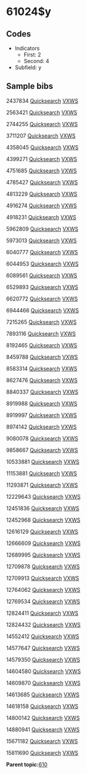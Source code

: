 # 61024$y

## Codes

-   Indicators
    -   First: 2
    -   Second: 4
-   Subfield: y

## Sample bibs

2437834 [Quicksearch](https://search.library.yale.edu/catalog/2437834) [VXWS](http://prodorbis.library.yale.edu:7014/vxws/GetHoldingsService?bibId=2437834)

2563421 [Quicksearch](https://search.library.yale.edu/catalog/2563421) [VXWS](http://prodorbis.library.yale.edu:7014/vxws/GetHoldingsService?bibId=2563421)

2744255 [Quicksearch](https://search.library.yale.edu/catalog/2744255) [VXWS](http://prodorbis.library.yale.edu:7014/vxws/GetHoldingsService?bibId=2744255)

3711207 [Quicksearch](https://search.library.yale.edu/catalog/3711207) [VXWS](http://prodorbis.library.yale.edu:7014/vxws/GetHoldingsService?bibId=3711207)

4358045 [Quicksearch](https://search.library.yale.edu/catalog/4358045) [VXWS](http://prodorbis.library.yale.edu:7014/vxws/GetHoldingsService?bibId=4358045)

4399271 [Quicksearch](https://search.library.yale.edu/catalog/4399271) [VXWS](http://prodorbis.library.yale.edu:7014/vxws/GetHoldingsService?bibId=4399271)

4751685 [Quicksearch](https://search.library.yale.edu/catalog/4751685) [VXWS](http://prodorbis.library.yale.edu:7014/vxws/GetHoldingsService?bibId=4751685)

4785427 [Quicksearch](https://search.library.yale.edu/catalog/4785427) [VXWS](http://prodorbis.library.yale.edu:7014/vxws/GetHoldingsService?bibId=4785427)

4813229 [Quicksearch](https://search.library.yale.edu/catalog/4813229) [VXWS](http://prodorbis.library.yale.edu:7014/vxws/GetHoldingsService?bibId=4813229)

4916274 [Quicksearch](https://search.library.yale.edu/catalog/4916274) [VXWS](http://prodorbis.library.yale.edu:7014/vxws/GetHoldingsService?bibId=4916274)

4918231 [Quicksearch](https://search.library.yale.edu/catalog/4918231) [VXWS](http://prodorbis.library.yale.edu:7014/vxws/GetHoldingsService?bibId=4918231)

5962809 [Quicksearch](https://search.library.yale.edu/catalog/5962809) [VXWS](http://prodorbis.library.yale.edu:7014/vxws/GetHoldingsService?bibId=5962809)

5973013 [Quicksearch](https://search.library.yale.edu/catalog/5973013) [VXWS](http://prodorbis.library.yale.edu:7014/vxws/GetHoldingsService?bibId=5973013)

6040777 [Quicksearch](https://search.library.yale.edu/catalog/6040777) [VXWS](http://prodorbis.library.yale.edu:7014/vxws/GetHoldingsService?bibId=6040777)

6044953 [Quicksearch](https://search.library.yale.edu/catalog/6044953) [VXWS](http://prodorbis.library.yale.edu:7014/vxws/GetHoldingsService?bibId=6044953)

6089561 [Quicksearch](https://search.library.yale.edu/catalog/6089561) [VXWS](http://prodorbis.library.yale.edu:7014/vxws/GetHoldingsService?bibId=6089561)

6529893 [Quicksearch](https://search.library.yale.edu/catalog/6529893) [VXWS](http://prodorbis.library.yale.edu:7014/vxws/GetHoldingsService?bibId=6529893)

6620772 [Quicksearch](https://search.library.yale.edu/catalog/6620772) [VXWS](http://prodorbis.library.yale.edu:7014/vxws/GetHoldingsService?bibId=6620772)

6944466 [Quicksearch](https://search.library.yale.edu/catalog/6944466) [VXWS](http://prodorbis.library.yale.edu:7014/vxws/GetHoldingsService?bibId=6944466)

7215265 [Quicksearch](https://search.library.yale.edu/catalog/7215265) [VXWS](http://prodorbis.library.yale.edu:7014/vxws/GetHoldingsService?bibId=7215265)

7893116 [Quicksearch](https://search.library.yale.edu/catalog/7893116) [VXWS](http://prodorbis.library.yale.edu:7014/vxws/GetHoldingsService?bibId=7893116)

8192465 [Quicksearch](https://search.library.yale.edu/catalog/8192465) [VXWS](http://prodorbis.library.yale.edu:7014/vxws/GetHoldingsService?bibId=8192465)

8459788 [Quicksearch](https://search.library.yale.edu/catalog/8459788) [VXWS](http://prodorbis.library.yale.edu:7014/vxws/GetHoldingsService?bibId=8459788)

8583314 [Quicksearch](https://search.library.yale.edu/catalog/8583314) [VXWS](http://prodorbis.library.yale.edu:7014/vxws/GetHoldingsService?bibId=8583314)

8627476 [Quicksearch](https://search.library.yale.edu/catalog/8627476) [VXWS](http://prodorbis.library.yale.edu:7014/vxws/GetHoldingsService?bibId=8627476)

8840337 [Quicksearch](https://search.library.yale.edu/catalog/8840337) [VXWS](http://prodorbis.library.yale.edu:7014/vxws/GetHoldingsService?bibId=8840337)

8919988 [Quicksearch](https://search.library.yale.edu/catalog/8919988) [VXWS](http://prodorbis.library.yale.edu:7014/vxws/GetHoldingsService?bibId=8919988)

8919997 [Quicksearch](https://search.library.yale.edu/catalog/8919997) [VXWS](http://prodorbis.library.yale.edu:7014/vxws/GetHoldingsService?bibId=8919997)

8974142 [Quicksearch](https://search.library.yale.edu/catalog/8974142) [VXWS](http://prodorbis.library.yale.edu:7014/vxws/GetHoldingsService?bibId=8974142)

9080078 [Quicksearch](https://search.library.yale.edu/catalog/9080078) [VXWS](http://prodorbis.library.yale.edu:7014/vxws/GetHoldingsService?bibId=9080078)

9858667 [Quicksearch](https://search.library.yale.edu/catalog/9858667) [VXWS](http://prodorbis.library.yale.edu:7014/vxws/GetHoldingsService?bibId=9858667)

10533881 [Quicksearch](https://search.library.yale.edu/catalog/10533881) [VXWS](http://prodorbis.library.yale.edu:7014/vxws/GetHoldingsService?bibId=10533881)

11153881 [Quicksearch](https://search.library.yale.edu/catalog/11153881) [VXWS](http://prodorbis.library.yale.edu:7014/vxws/GetHoldingsService?bibId=11153881)

11293871 [Quicksearch](https://search.library.yale.edu/catalog/11293871) [VXWS](http://prodorbis.library.yale.edu:7014/vxws/GetHoldingsService?bibId=11293871)

12229643 [Quicksearch](https://search.library.yale.edu/catalog/12229643) [VXWS](http://prodorbis.library.yale.edu:7014/vxws/GetHoldingsService?bibId=12229643)

12451836 [Quicksearch](https://search.library.yale.edu/catalog/12451836) [VXWS](http://prodorbis.library.yale.edu:7014/vxws/GetHoldingsService?bibId=12451836)

12452968 [Quicksearch](https://search.library.yale.edu/catalog/12452968) [VXWS](http://prodorbis.library.yale.edu:7014/vxws/GetHoldingsService?bibId=12452968)

12616129 [Quicksearch](https://search.library.yale.edu/catalog/12616129) [VXWS](http://prodorbis.library.yale.edu:7014/vxws/GetHoldingsService?bibId=12616129)

12666609 [Quicksearch](https://search.library.yale.edu/catalog/12666609) [VXWS](http://prodorbis.library.yale.edu:7014/vxws/GetHoldingsService?bibId=12666609)

12689995 [Quicksearch](https://search.library.yale.edu/catalog/12689995) [VXWS](http://prodorbis.library.yale.edu:7014/vxws/GetHoldingsService?bibId=12689995)

12709878 [Quicksearch](https://search.library.yale.edu/catalog/12709878) [VXWS](http://prodorbis.library.yale.edu:7014/vxws/GetHoldingsService?bibId=12709878)

12709913 [Quicksearch](https://search.library.yale.edu/catalog/12709913) [VXWS](http://prodorbis.library.yale.edu:7014/vxws/GetHoldingsService?bibId=12709913)

12764062 [Quicksearch](https://search.library.yale.edu/catalog/12764062) [VXWS](http://prodorbis.library.yale.edu:7014/vxws/GetHoldingsService?bibId=12764062)

12769534 [Quicksearch](https://search.library.yale.edu/catalog/12769534) [VXWS](http://prodorbis.library.yale.edu:7014/vxws/GetHoldingsService?bibId=12769534)

12824411 [Quicksearch](https://search.library.yale.edu/catalog/12824411) [VXWS](http://prodorbis.library.yale.edu:7014/vxws/GetHoldingsService?bibId=12824411)

12824432 [Quicksearch](https://search.library.yale.edu/catalog/12824432) [VXWS](http://prodorbis.library.yale.edu:7014/vxws/GetHoldingsService?bibId=12824432)

14552412 [Quicksearch](https://search.library.yale.edu/catalog/14552412) [VXWS](http://prodorbis.library.yale.edu:7014/vxws/GetHoldingsService?bibId=14552412)

14577647 [Quicksearch](https://search.library.yale.edu/catalog/14577647) [VXWS](http://prodorbis.library.yale.edu:7014/vxws/GetHoldingsService?bibId=14577647)

14579350 [Quicksearch](https://search.library.yale.edu/catalog/14579350) [VXWS](http://prodorbis.library.yale.edu:7014/vxws/GetHoldingsService?bibId=14579350)

14604580 [Quicksearch](https://search.library.yale.edu/catalog/14604580) [VXWS](http://prodorbis.library.yale.edu:7014/vxws/GetHoldingsService?bibId=14604580)

14609870 [Quicksearch](https://search.library.yale.edu/catalog/14609870) [VXWS](http://prodorbis.library.yale.edu:7014/vxws/GetHoldingsService?bibId=14609870)

14613685 [Quicksearch](https://search.library.yale.edu/catalog/14613685) [VXWS](http://prodorbis.library.yale.edu:7014/vxws/GetHoldingsService?bibId=14613685)

14618158 [Quicksearch](https://search.library.yale.edu/catalog/14618158) [VXWS](http://prodorbis.library.yale.edu:7014/vxws/GetHoldingsService?bibId=14618158)

14800142 [Quicksearch](https://search.library.yale.edu/catalog/14800142) [VXWS](http://prodorbis.library.yale.edu:7014/vxws/GetHoldingsService?bibId=14800142)

14880941 [Quicksearch](https://search.library.yale.edu/catalog/14880941) [VXWS](http://prodorbis.library.yale.edu:7014/vxws/GetHoldingsService?bibId=14880941)

15671182 [Quicksearch](https://search.library.yale.edu/catalog/15671182) [VXWS](http://prodorbis.library.yale.edu:7014/vxws/GetHoldingsService?bibId=15671182)

15811690 [Quicksearch](https://search.library.yale.edu/catalog/15811690) [VXWS](http://prodorbis.library.yale.edu:7014/vxws/GetHoldingsService?bibId=15811690)

**Parent topic:**[610](../../tags/610/610.md)

